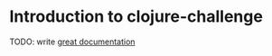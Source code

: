 # Introduction to clojure-challenge

TODO: write [great documentation](http://jacobian.org/writing/what-to-write/)
